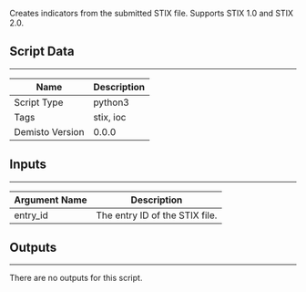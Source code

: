 Creates indicators from the submitted STIX file. Supports STIX 1.0 and STIX 2.0.
## Script Data
---

| **Name** | **Description** |
| --- | --- |
| Script Type | python3 |
| Tags | stix, ioc |
| Demisto Version | 0.0.0 |

## Inputs
---

| **Argument Name** | **Description** |
| --- | --- |
| entry_id | The entry ID of the STIX file. |

## Outputs
---
There are no outputs for this script.
